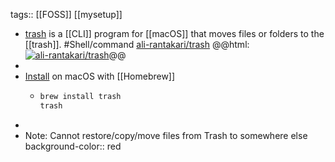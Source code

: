 tags:: [[FOSS]] [[mysetup]]

- [trash](https://hasseg.org/trash/) is a [[CLI]] program for [[macOS]] that moves files or folders to the [[trash]]. #Shell/command 
  [ali-rantakari/trash](https://github.com/ali-rantakari/trash)
  @@html: <a href="https://github.com/ali-rantakari/trash/"><img src="https://github-readme-stats-astronomer.vercel.app/api/pin/?username=ali-rantakari&repo=trash&theme=tokyonight" alt="ali-rantakari/trash"/></a>@@
-
- [Install](https://github.com/ali-rantakari/trash/#installing) on macOS with [[Homebrew]]
	- ```bash
	  brew install trash
	  trash
	  ```
-
- Note: Cannot restore/copy/move files from Trash to somewhere else
  background-color:: red